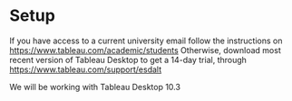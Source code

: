 # Setup
If you have access to a current university email follow the instructions on https://www.tableau.com/academic/students
Otherwise, download most recent version of Tableau Desktop to get a 14-day trial, through https://www.tableau.com/support/esdalt

We will be working with Tableau Desktop 10.3
